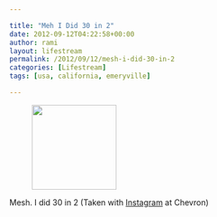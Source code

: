 ```yaml
---

title: "Meh I Did 30 in 2"
date: 2012-09-12T04:22:58+00:00
author: rami
layout: lifestream 
permalink: /2012/09/12/mesh-i-did-30-in-2
categories: [Lifestream]
tags: [usa, california, emeryville]

---
```


<div id='gallery-73' class='gallery galleryid-1815 gallery-columns-3 gallery-size-thumbnail'>
  <figure class='gallery-item'> 
  
  <div class='gallery-icon landscape'>
    <a href='http://139.59.20.41/2012/09/12/mesh-i-did-30-in-2-taken-with-instagram-at/attachment/1816/'><img width="150" height="150" src="http://139.59.20.41/wp-content/uploads/2012/09/tumblr_ma7yuaGVPo1qb4qlko1_1280-150x150.jpg" class="attachment-thumbnail size-thumbnail" alt="" srcset="http://139.59.20.41/wp-content/uploads/2012/09/tumblr_ma7yuaGVPo1qb4qlko1_1280-150x150.jpg 150w, http://139.59.20.41/wp-content/uploads/2012/09/tumblr_ma7yuaGVPo1qb4qlko1_1280-300x300.jpg 300w, http://139.59.20.41/wp-content/uploads/2012/09/tumblr_ma7yuaGVPo1qb4qlko1_1280-100x100.jpg 100w, http://139.59.20.41/wp-content/uploads/2012/09/tumblr_ma7yuaGVPo1qb4qlko1_1280.jpg 612w" sizes="100vw" /></a>
  </div></figure>
</div>

Mesh. I did 30 in 2 (Taken with [Instagram](http://instagram.com) at Chevron)
